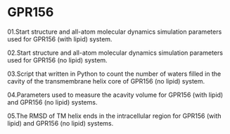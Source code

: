 # GPR156
01.Start structure and all-atom molecular dynamics simulation parameters used for GPR156 (with lipid) system.

02.Start structure and all-atom molecular dynamics simulation parameters used for GPR156 (no lipid) system.

03.Script that written in Python to count the number of waters filled in the cavity of the transmembrane helix core of GPR156 (no lipid) system.

04.Parameters used to measure the acavity volume for GPR156 (with lipid) and GPR156 (no lipid) systems.

05.The RMSD of TM helix ends in the intracellular region for GPR156 (with lipid) and GPR156 (no lipid) systems.
